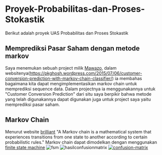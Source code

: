 # Proyek-Probabilitas-dan-Proses-Stokastik
Berikut adalah proyek UAS Probabilitas dan Proses Stokastik
## Memprediksi Pasar Saham dengan metode markov
Saya menemukan sebuah project milik <a href="https://pkghosh.wordpress.com/2015/07/06/customer-conversion-prediction-with-markov-chain-classifier/">Mawazo</a>, dalam websitenya(https://pkghosh.wordpress.com/2015/07/06/customer-conversion-prediction-with-markov-chain-classifier/) ia membahas bagaimana kita dapat mengimplementasikan markov chain untuk memprediksi sequence data. Dalam projectnya ia menggunakannya untuk "Customer Conversion Prediction" dari situ saya berpikir bahwa metode yang telah digunakannya dapat digunakan juga untuk project saya yaitu memprediksi pasar saham.
## Markov Chain
Menurut website <a href="https://brilliant.org/wiki/markov-chains/">brilliant</a>  "A Markov chain is a mathematical system that experiences transitions from one state to another according to certain probabilistic rules."
Markov chain dapat dimodelkan dengan menggunakan <a href="https://brilliant.org/wiki/finite-state-machines/">finite state machine</a> ![fsm](https://ds055uzetaobb.cloudfront.net/brioche/uploads/Y41lL91zbg-bigger-markov-chain.png?width=1200)
![hasilconfusionmatrix](https://ibb.co/F0PNpv7)
<a href="https://ibb.co/F0PNpv7"><img src="https://i.ibb.co/YyrYg9j/confusion-matrix.png" alt="confusion-matrix" border="0"></a>

